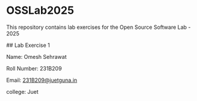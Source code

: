 # OSSLab2025

This repository contains lab exercises for the Open Source Software Lab - 2025



\## Lab Exercise 1

Name: Omesh Sehrawat

Roll Number: 231B209

Email: 231B209@juetguna.in

college: Juet



